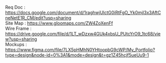 Req Doc : https://docs.google.com/document/d/1raghwjUlctG0iRtFgO_Yk0mjI3x3AftCneNetE1R_CM/edit?usp=sharing <br>
Site Map : https://www.gloomaps.com/ZW4ZoXenFf <br>
Wire Frame : https://drive.google.com/file/d/1LT_wDzxw4GUk4xbsU_PUtcYrO9_1tc68/view?usp=sharing <br>
Mockups : https://www.figma.com/file/7LX5pHMhN0YHtoopbG9cWP/My_Portfolio?type=design&node-id=0%3A1&mode=design&t=gz1Z45hcjf5ueUu9-1
